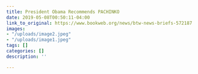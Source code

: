 ```yaml
---
title: President Obama Recommends PACHINKO
date: 2019-05-08T00:50:11-04:00
link_to_original: https://www.bookweb.org/news/btw-news-briefs-572187
images:
- "/uploads/image2.jpeg"
- "/uploads/image1.jpeg"
tags: []
categories: []
description: ''

---
```

